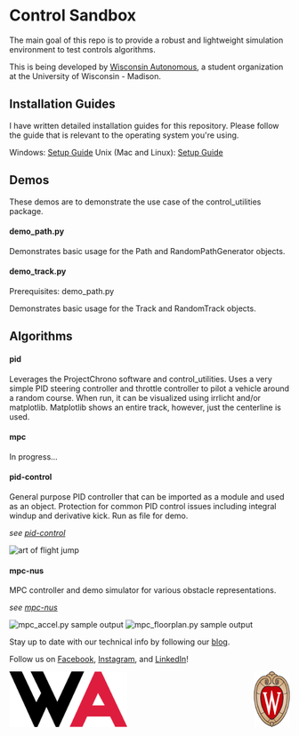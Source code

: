 # Control Sandbox

The main goal of this repo is to provide a robust and lightweight simulation environment to test controls algorithms.

This is being developed by [Wisconsin Autonomous](https://wisconsinautonomous.org/), a student organization at the University of Wisconsin - Madison.

## Installation Guides

I have written detailed installation guides for this repository. Please follow the guide that is relevant to the operating system you're using.

Windows: [Setup Guide](https://github.com/WisconsinAutonomous/control_sandbox/blob/master/WindowsSetup.md)
Unix (Mac and Linux): [Setup Guide](https://github.com/WisconsinAutonomous/control_sandbox/blob/master/UnixSetup.md)

## Demos

These demos are to demonstrate the use case of the control_utilities package.

#### demo_path.py

Demonstrates basic usage for the Path and RandomPathGenerator objects.

#### demo_track.py

Prerequisites: demo_path.py

Demonstrates basic usage for the Track and RandomTrack objects.

## Algorithms

#### pid

Leverages the ProjectChrono software and control_utilities. Uses a very simple PID steering controller and throttle controller to pilot a vehicle around a random course. When run, it can be visualized using irrlicht and/or matplotlib. Matplotlib shows an entire track, however, just the centerline is used.

#### mpc

In progress...

#### pid-control
General purpose PID controller that can be imported as a module and used as an object. Protection for common PID control issues including integral windup and derivative kick. Run as file for demo.

*see [pid-control](https://github.com/WisconsinAutonomous/control_sandbox/tree/master/pid-control)*

<img src="https://github.com/WisconsinAutonomous/control_sandbox/blob/master/pid-control/pid-demo.png" alt="art of flight jump" width="80%">

#### mpc-nus

MPC controller and demo simulator for various obstacle representations.

*see [mpc-nus](https://github.com/WisconsinAutonomous/controls-algorithms/tree/master/mpc-nus)*

<img src="https://github.com/WisconsinAutonomous/control_sandbox/blob/master/mpc-nus/pics/sample-accel.png" alt="mpc_accel.py sample output" width="40%"> <img src="https://github.com/WisconsinAutonomous/controls-algorithms/blob/master/mpc-nus/pics/sample-floorplan.png" alt="mpc_floorplan.py sample output" width="40%">

Stay up to date with our technical info by following our [blog](https://www.wisconsinautonomous.org/blog).

Follow us on [Facebook](https://www.facebook.com/wisconsinautonomous/), [Instagram](https://www.instagram.com/wisconsinautonomous/), and [LinkedIn](https://www.linkedin.com/company/wisconsin-autonomous/about/)!

<img src="https://github.com/WisconsinAutonomous/wa-resources/blob/master/Images/WA.png" alt="Wisconsin Autonomous Logo" height="100px">  <img src="https://github.com/WisconsinAutonomous/wa-resources/blob/master/Images/UWCrest.png" alt="University of Wisconsin - Madison Crest" height="100px" align="right">
